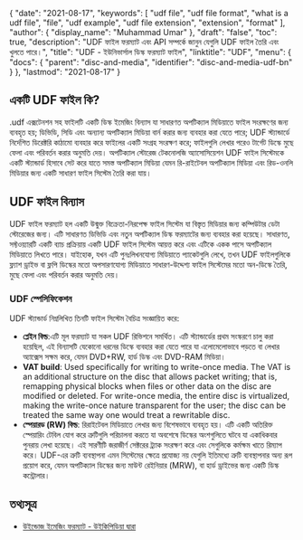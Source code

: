 {
  "date": "2021-08-17",
  "keywords": [
    "udf file",
    "udf file format",
    "what is a udf file",
    "file",
    "udf example",
    "udf file extension",
    "extension",
    "format"
  ],
  "author": {
    "display_name": "Muhammad Umar"
  },
  "draft": "false",
  "toc": true,
  "description": "UDF ফাইল ফরম্যাট এবং API সম্পর্কে জানুন যেগুলি UDF ফাইল তৈরি এবং খুলতে পারে।",
  "title": "UDF - ইউনিভার্সাল ডিস্ক ফরম্যাট ফাইল",
  "linktitle": "UDF",
  "menu": {
    "docs": {
      "parent": "disc-and-media",
      "identifier": "disc-and-media-udf-bn"
    }
  },
  "lastmod": "2021-08-17"
}

## একটি UDF ফাইল কি?
.udf এক্সটেনশন সহ ফাইলটি একটি ডিস্ক ইমেজিং বিন্যাস যা সাধারণত অপটিক্যাল মিডিয়াতে ফাইল সংরক্ষণের জন্য ব্যবহৃত হয়; ডিভিডি, সিডি এবং অন্যান্য অপটিক্যাল মিডিয়া বার্ন করার জন্য ব্যবহার করা যেতে পারে; UDF স্ট্যান্ডার্ডে নির্দেশিত ডিরেক্টরি কাঠামো ব্যবহার করে ফাইলের একটি সংগ্রহ সংরক্ষণ করে; ফাইলগুলি লেখার পরেও টার্গেট ডিস্কে মুছে ফেলা এবং পরিবর্তন করার অনুমতি দেয়। অপটিক্যাল স্টোরেজ টেকনোলজি অ্যাসোসিয়েশন UDF ফাইল সিস্টেমকে একটি স্ট্যান্ডার্ড হিসাবে সেট করে যাতে সমস্ত অপটিক্যাল মিডিয়া যেমন রি-রাইটেবল অপটিক্যাল মিডিয়া এবং রিড-ওনলি মিডিয়ার জন্য একটি সাধারণ ফাইল সিস্টেম তৈরি করা যায়।

## UDF ফাইল বিন্যাস 
UDF ফাইল ফরম্যাট হল একটি উন্মুক্ত বিক্রেতা-নিরপেক্ষ ফাইল সিস্টেম যা বিস্তৃত মিডিয়ার জন্য কম্পিউটার ডেটা স্টোরেজের জন্য। এটি সাধারণত ডিভিডি এবং নতুন অপটিক্যাল ডিস্ক ফরম্যাটের জন্য ব্যবহার করা হয়েছে। সাধারণত, সফ্টওয়্যারটি একটি ব্যাচ প্রক্রিয়ায় একটি UDF ফাইল সিস্টেম আয়ত্ত করে এবং এটিকে একক পাসে অপটিক্যাল মিডিয়াতে লিখতে পারে। যাইহোক, যখন এটি পুনঃলিখনযোগ্য মিডিয়াতে প্যাকেটগুলি লেখে, তখন UDF ফাইলগুলিকে ফ্ল্যাশ ড্রাইভ বা ফ্লপি ডিস্কের মতো অপসারণযোগ্য মিডিয়াতে সাধারণ-উদ্দেশ্য ফাইল সিস্টেমের মতো অন-ডিস্কে তৈরি, মুছে ফেলা এবং পরিবর্তন করার অনুমতি দেয়।
### UDF স্পেসিফিকেশন
UDF স্ট্যান্ডার্ড নিম্নলিখিত তিনটি ফাইল সিস্টেম বৈচিত্র সংজ্ঞায়িত করে:

- **প্লেইন বিল্ড**:এটি মূল ফরম্যাট যা সকল UDF রিভিশনে সমর্থিত। এটি স্ট্যান্ডার্ডের প্রথম সংস্করণে চালু করা হয়েছিল, এই বিন্যাসটি যেকোনো ধরনের ডিস্কে ব্যবহার করা যেতে পারে যা এলোমেলোভাবে পড়তে বা লেখার অ্যাক্সেস সক্ষম করে, যেমন DVD+RW, হার্ড ডিস্ক এবং DVD-RAM মিডিয়া।
- **VAT build**: Used specifically for writing to write-once media. The VAT is an additional structure on the disc that allows packet writing; that is, remapping physical blocks when files or other data on the disc are modified or deleted. For write-once media, the entire disc is virtualized, making the write-once nature transparent for the user; the disc can be treated the same way one would treat a rewritable disc.
- **স্পেয়ারড (RW) বিল্ড**: রিরাইটেবল মিডিয়াতে লেখার জন্য বিশেষভাবে ব্যবহৃত হয়। এটি একটি অতিরিক্ত স্পেয়ারিং টেবিল যোগ করে ত্রুটিগুলি পরিচালনা করতে যা অবশেষে ডিস্কের অংশগুলিতে ঘটবে যা একাধিকবার পুনরায় লেখা হয়েছে। এই সারণীটি জরাজীর্ণ সেক্টরের ট্র্যাক সংরক্ষণ করে এবং সেগুলিকে কর্মক্ষম খাতে রিম্যাপ করে। UDF-এর ত্রুটি ব্যবস্থাপনা এমন সিস্টেমের ক্ষেত্রে প্রযোজ্য নয় যেগুলি ইতিমধ্যে ত্রুটি ব্যবস্থাপনার অন্য রূপ প্রয়োগ করে, যেমন অপটিক্যাল ডিস্কের জন্য মাউন্ট রেইনিয়ার (MRW), বা হার্ড ড্রাইভের জন্য একটি ডিস্ক কন্ট্রোলার।
 



## তথ্যসূত্র 

* [উইন্ডোজ ইমেজিং ফরম্যাট - উইকিপিডিয়া দ্বারা](https://en.wikipedia.org/wiki/Windows_Imaging_Format)



